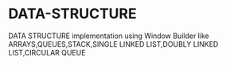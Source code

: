 # DATA-STRUCTURE
DATA STRUCTURE implementation using Window Builder like ARRAYS,QUEUES,STACK,SINGLE LINKED LIST,DOUBLY LINKED LIST,CIRCULAR QUEUE
